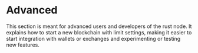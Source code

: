 # Advanced

This section is meant for advanced users and developers of the rust node.
It explains how to start a new blockchain with limit settings, making it
easier to start integration with wallets or exchanges and experimenting
or testing new features.
